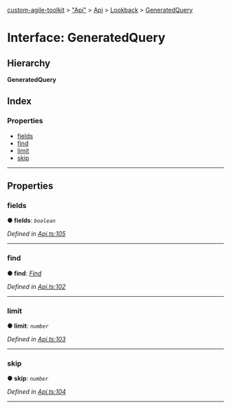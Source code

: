 [custom-agile-toolkit](../README.md) > ["Api"](../modules/_api_.md) > [Api](../modules/_api_.api.md) > [Lookback](../modules/_api_.api.lookback.md) > [GeneratedQuery](../interfaces/_api_.api.lookback.generatedquery.md)

# Interface: GeneratedQuery

## Hierarchy

**GeneratedQuery**

## Index

### Properties

* [fields](_api_.api.lookback.generatedquery.md#fields)
* [find](_api_.api.lookback.generatedquery.md#find)
* [limit](_api_.api.lookback.generatedquery.md#limit)
* [skip](_api_.api.lookback.generatedquery.md#skip)

---

## Properties

<a id="fields"></a>

###  fields

**● fields**: *`boolean`*

*Defined in [Api.ts:105](https://github.com/ferentchak/rally-node-sdk/blob/e12497b/Api.ts#L105)*

___
<a id="find"></a>

###  find

**● find**: *[Find](_api_.api.lookback.find.md)*

*Defined in [Api.ts:102](https://github.com/ferentchak/rally-node-sdk/blob/e12497b/Api.ts#L102)*

___
<a id="limit"></a>

###  limit

**● limit**: *`number`*

*Defined in [Api.ts:103](https://github.com/ferentchak/rally-node-sdk/blob/e12497b/Api.ts#L103)*

___
<a id="skip"></a>

###  skip

**● skip**: *`number`*

*Defined in [Api.ts:104](https://github.com/ferentchak/rally-node-sdk/blob/e12497b/Api.ts#L104)*

___

